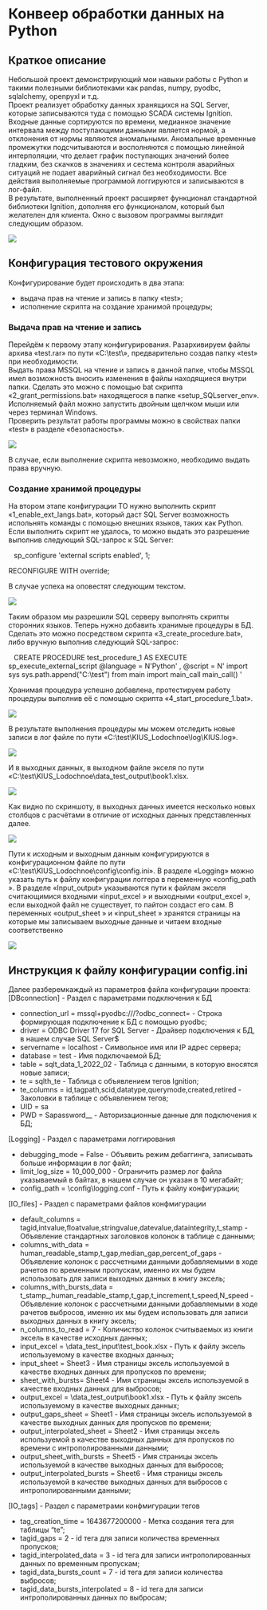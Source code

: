 # Конвеер обработки данных на Python

## Краткое описание

Небольшой проект демонстрирующий мои навыки работы с Python и такими полезными библиотеками как pandas, numpy, pyodbc, sqlalchemy, openpyxl и т.д.\
Проект реализует обработку данных хранящихся на SQL Server, которые записываются туда с помощью SCADA системы Ignition. Входные данные сортируются по времени, медианное значение интервала между поступающими данными является нормой, а отклонения от нормы являются аномальными. Аномальные временные промежутки подсчитываются и восполняются с помощью линейной интерполяции, что делает график поступающих значений более гладким, без скачков в значениях и сестема контроля аварийных ситуаций не подает аварийный сигнал без необходимости. Все действия выполняемые программой логгируются и записываются в лог-файл.\
В результате, выполненный проект расширяет функционал стандартной библиотеки Ignition, дополняя его функционалом, который был желателен для клиента. Окно с вызовом программы выглядит следующим образом.

![](https://github.com/mementomorri/python_data_processing_pipeline/blob/main/images/control_window.png)

## Конфигурация тестового окружения

Конфигурирование будет происходить в два этапа:
* выдача прав на чтение и запись в папку «test»;
* исполнение скрипта на создание хранимой процедуры;

### Выдача прав на чтение и запись

Перейдём к первому этапу конфигурирования. Разархивируем файлы архива «test.rar» по пути «C:\test\», предварительно создав папку «test» при необходимости.\
Выдать права MSSQL на чтение и запись в данной папке, чтобы MSSQL имел возможность вносить изменения в файлы находящиеся внутри папки. Сделать это можно с помощью bat скрипта «2_grant_permissions.bat» находящегося в папке «setup_SQLserver_env». Исполняемый файл можно запустить двойным щелчком мыши или через терминал Windows.\
Проверить результат работы программы можно в свойствах папки «test» в разделе «безопасность».

![](https://github.com/mementomorri/python_data_processing_pipeline/blob/main/images/check_permissions.png)

В случае, если выполнение скрипта невозможно, необходимо выдать права вручную.

### Создание хранимой процедуры

На втором этапе конфигурации ТО нужно выполнить скрипт «1_enable_ext_langs.bat», который даст SQL Server возможность испольнять команды с помощью внешних языков, таких как Python. Если выполнить скрипт не удалось, то можно выдать это разрешение выполнив следующий SQL-запрос к SQL Server:

` ` 
sp_configure 'external scripts enabled', 1;

RECONFIGURE WITH override;
` ` 

В случае успеха на оповестят следующим текстом.

![](https://github.com/mementomorri/python_data_processing_pipeline/blob/main/images/ext_langs_enabled.png)

Таким образом мы разрешили SQL серверу выполнять скрипты сторонних языков. Теперь нужно добавить хранимые процедуры в БД. Сделать это можно посредством скрипта «3_create_procedure.bat», либо вручную выполнив следующий SQL-запрос:

` ` 
CREATE PROCEDURE test_procedure_1
AS
EXECUTE sp_execute_external_script @language = N'Python'
, @script = N'
import sys
sys.path.append("C:\\test")
from main import main_call
main_call()
'
` ` 

Хранимая процедура успешно добавлена, протестируем работу процедуры выполнив её с помощью скрипта «4_start_procedure_1.bat». 

![](https://github.com/mementomorri/python_data_processing_pipeline/blob/main/images/test_procedure.png)

В результате выполнения процедуры мы можем отследить новые записи в лог файле по пути «C:\test\KIUS_Lodochnoe\log\KIUS.log».

![](https://github.com/mementomorri/python_data_processing_pipeline/blob/main/images/log_file.png)

И в выходных данных, в выходном файле экселя по пути «C:\test\KIUS_Lodochnoe\data_test_output\book1.xlsx.

![](https://github.com/mementomorri/python_data_processing_pipeline/blob/main/images/output_xl.png)

Как видно по скриншоту, в выходных данных имеется несколько новых столбцов с расчётами в отличие от исходных данных представленных далее.

![](https://github.com/mementomorri/python_data_processing_pipeline/blob/main/images/default_input.png)

Пути к исходным и выходным данным конфигурируются в конфигурационном файле по пути «C:\test\KIUS_Lodochnoe\config\config.ini». В разделе «Logging» можно указать путь к файлу конфигурации логгера в переменную «config_path ». В разделе «Input_output» указываются пути к файлам экселя считающимися входными «input_excel » и выходными «output_excel », если выходной файл не существует, то пайтон создаст его сам. В переменных «output_sheet » и «input_sheet » хранятся страницы на которые мы записываем выходные данные и читаем входные соответственно

![](https://github.com/mementomorri/python_data_processing_pipeline/blob/main/images/config_file.png)

## Инструкция к файлу конфигурации config.ini

Далее разберемкаждый из параметров файла конфигурации проекта:
[DBconnection]  - Раздел с параметрами подключения к БД
* connection_url = mssql+pyodbc:///?odbc_connect= - Строка формирующая подключение к БД с помощью pyodbc;
* driver = ODBC Driver 17 for SQL Server - Драйвер подключения к БД, в нашем случае SQL Server$
* servername = localhost - Символьное имя или IP адрес сервера;
* database = test - Имя подключаемой БД;
* table = sqlt_data_1_2022_02 - Таблица с данными, в которую вносятся новые записи;
* te = sqlth_te - Таблица с объявлением тегов Ignition;
* te_columns = id,tagpath,scid,datatype,querymode,created,retired - Заколовки в таблице с объявлением тегов;
* UID = sa
* PWD  = Sapassword__ - Авторизационные данные для подключения к БД;

[Logging] - Раздел с параметрами логгирования
* debugging_mode = False - Объявить режим дебаггинга, записывать больше информации в лог файл;
* limit_log_size = 10_000_000 - Ограничить размер лог файла указываемый в байтах, в нашем случае он указан в 10 мегабайт;
* config_path = \config\logging.conf - Путь к файлу конфигурации;

[IO_files] - Раздел с параметрами файлов конфмигурации
* default_columns = tagid,intvalue,floatvalue,stringvalue,datevalue,dataintegrity,t_stamp - Объявление стандартных заголовков колонок в таблице с данными;
* columns_with_data = human_readable_stamp,t_gap,median_gap,percent_of_gaps - Объявление колонок с рассчетными данными добавляемыми в ходе рачетов по временным пропускам, именно их мы будем использовать для записи выходных данных в книгу эксель;
* columns_with_bursts_data = t_stamp_,human_readable_stamp,t_gap,t_increment,t_speed,N_speed - Объявление колонок с рассчетными данными добавляемыми в ходе рачетов выбросов, именно их мы будем использовать для записи выходных данных в книгу эксель;
* n_columns_to_read = 7 - Количиство колонок считываемых из книги эксель в качестве исходных данных;
* input_excel = \data_test_input\test_book.xlsx - Путь к файлу эксель используемому в качестве входных данных;
* input_sheet = Sheet3 - Имя страницы эксель используемой в качестве входных данных для пропусков по времени;
* sheet_with_bursts= Sheet4 - Имя страницы эксель используемой в качестве входных данных для выбросов;
* output_excel = \data_test_output\book1.xlsx - Путь к файлу эксель используемому в качестве выходных данных;
* output_gaps_sheet = Sheet1 - Имя страницы эксель используемой в качестве выходных данных для пропусков по времени;
* output_interpolated_sheet = Sheet2 - Имя страницы эксель используемой в качестве выходных данных для пропусков по времени с интрополированными данными;
* output_sheet_with_bursts = Sheet5 - Имя страницы эксель используемой в качестве выходных данных для выбросов;
* output_interpolated_bursts = Sheet6 - Имя страницы эксель используемой в качестве выходных данных для выбросов с интрополированными данными;

[IO_tags] - Раздел с параметрами конфмигурации тегов
* tag_creation_time = 1643677200000 - Метка создания тега для таблицы “te”;
* tagid_gaps = 2 - id тега для записи количества временных пропусков;
* tagid_interpolated_data = 3 - id тега для записи интрополированных данных по временным пропускам;
* tagid_data_bursts_count = 7 - id тега для записи количества выбросов;
* tagid_data_bursts_interpolated = 8 - id тега для записи интрополированных данных по выбросам;
